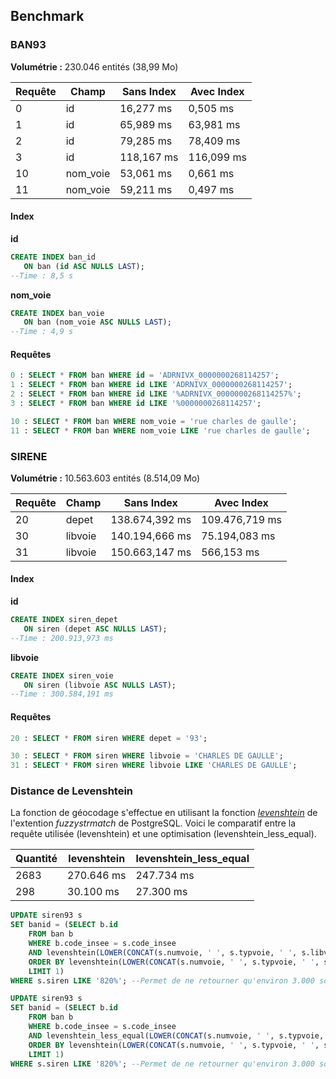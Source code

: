 ## Benchmark

### BAN93

**Volumétrie :** 230.046 entités (38,99 Mo)

Requête|Champ|Sans Index|Avec Index
---|---|---|---
0|id|16,277 ms|0,505 ms
1|id|65,989 ms|63,981 ms
2|id|79,285 ms|78,409 ms
3|id|118,167 ms|116,099 ms
10|nom_voie|53,061 ms|0,661 ms
11|nom_voie|59,211 ms|0,497 ms

#### Index

**id**

```sql
CREATE INDEX ban_id
   ON ban (id ASC NULLS LAST);
--Time : 8,5 s
```

**nom_voie**

```sql
CREATE INDEX ban_voie
   ON ban (nom_voie ASC NULLS LAST);
--Time : 4,9 s
```

#### Requêtes

```sql
0 : SELECT * FROM ban WHERE id = 'ADRNIVX_0000000268114257';
1 : SELECT * FROM ban WHERE id LIKE 'ADRNIVX_0000000268114257';
2 : SELECT * FROM ban WHERE id LIKE '%ADRNIVX_0000000268114257%';
3 : SELECT * FROM ban WHERE id LIKE '%0000000268114257';

10 : SELECT * FROM ban WHERE nom_voie = 'rue charles de gaulle';
11 : SELECT * FROM ban WHERE nom_voie LIKE 'rue charles de gaulle';
```

### SIRENE

**Volumétrie :** 10.563.603 entités (8.514,09 Mo)

Requête|Champ|Sans Index|Avec Index
---|---|---|---
20|depet|138.674,392 ms|109.476,719 ms
30|libvoie|140.194,666 ms|75.194,083 ms
31|libvoie|150.663,147 ms|566,153 ms

#### Index

**id**

```sql
CREATE INDEX siren_depet
   ON siren (depet ASC NULLS LAST);
--Time : 200.913,973 ms
```

**libvoie**

```sql
CREATE INDEX siren_voie
   ON siren (libvoie ASC NULLS LAST);
--Time : 300.584,191 ms
```

#### Requêtes

```sql
20 : SELECT * FROM siren WHERE depet = '93';

30 : SELECT * FROM siren WHERE libvoie = 'CHARLES DE GAULLE';
31 : SELECT * FROM siren WHERE libvoie LIKE 'CHARLES DE GAULLE';
```

### Distance de Levenshtein

La fonction de géocodage s'effectue en utilisant la fonction *[levenshtein](https://www.postgresql.org/docs/current/static/fuzzystrmatch.html)* de l'extention *fuzzystrmatch* de PostgreSQL.
Voici le comparatif entre la requête utilisée (levenshtein) et une optimisation (levenshtein_less_equal).

Quantité|levenshtein|levenshtein_less_equal
---|---|---
2683|270.646 ms|247.734 ms
298|30.100 ms|27.300 ms

```sql
UPDATE siren93 s
SET banid = (SELECT b.id
	FROM ban b
	WHERE b.code_insee = s.code_insee
	AND levenshtein(LOWER(CONCAT(s.numvoie, ' ', s.typvoie, ' ', s.libvoie)), LOWER(CONCAT(b.numero, b.nom_voie))) < 8
	ORDER BY levenshtein(LOWER(CONCAT(s.numvoie, ' ', s.typvoie, ' ', s.libvoie)), LOWER(CONCAT(b.numero, b.nom_voie)))
	LIMIT 1)
WHERE s.siren LIKE '820%'; --Permet de ne retourner qu'environ 3.000 sociétés
```

```sql
UPDATE siren93 s
SET banid = (SELECT b.id
	FROM ban b
	WHERE b.code_insee = s.code_insee
	AND levenshtein_less_equal(LOWER(CONCAT(s.numvoie, ' ', s.typvoie, ' ', s.libvoie)), LOWER(CONCAT(b.numero, b.nom_voie)), 8) < 8
	ORDER BY levenshtein(LOWER(CONCAT(s.numvoie, ' ', s.typvoie, ' ', s.libvoie)), LOWER(CONCAT(b.numero, b.nom_voie)))
	LIMIT 1)
WHERE s.siren LIKE '820%'; --Permet de ne retourner qu'environ 3.000 sociétés
```
